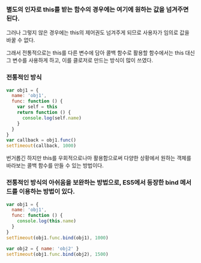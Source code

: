 ### 별도의 인자로 this를 받는 함수의 경우에는 여기에 원하는 값을 넘겨주면 된다.

그러나 그렇지 않은 경우에는 this의 제어권도 넘겨주게 되므로 사용자가 임의로 값을 바꿀 수 없다.

그래서 전통적으로는 this를 다른 변수에 담아 콜백 함수로 활용할 함수에서는 this 대신 그 변수를 사용하게 하고, 이를 클로저로 만드는 방식이 많이 쓰였다.

### 전통적인 방식

```javascript
var obj1 = {
  name: 'obj1',
  func: function () {
    var self = this
    return function () {
      console.log(self.name)
    }
  }
}
var callback = obj1.func()
setTimeout(callback, 1000)
```

번거롭긴 하지만 this를 우회적으로나마 활용함으로써 다양한 상황에서 원하는 객체를 바라보는 콜백 함수를 만들 수 있는 방법이다.

### 전통적인 방식의 아쉬움을 보완하는 방법으로, ES5에서 등장한 bind 메서드를 이용하는 방법이 있다.

```javascript
var obj1 = {
  name: 'obj1',
  func: function () {
    console.log(this.name)
  }
}
setTimeout(obj1.func.bind(obj1), 1000)

var obj2 = { name: 'obj2' }
setTimeout(obj1.func.bind(obj2), 1500)
```
